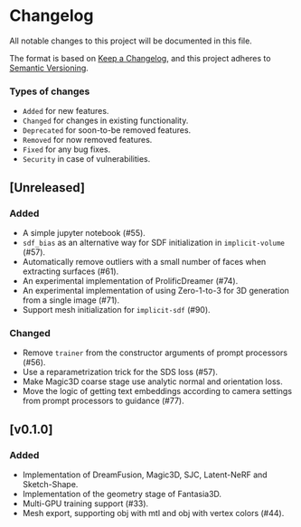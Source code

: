 # Changelog

All notable changes to this project will be documented in this file.

The format is based on [Keep a Changelog](https://keepachangelog.com/en/1.0.0/),
and this project adheres to [Semantic Versioning](https://semver.org/spec/v2.0.0.html).

### Types of changes

- `Added` for new features.
- `Changed` for changes in existing functionality.
- `Deprecated` for soon-to-be removed features.
- `Removed` for now removed features.
- `Fixed` for any bug fixes.
- `Security` in case of vulnerabilities.

## [Unreleased]

### Added

- A simple jupyter notebook (#55).
- `sdf_bias` as an alternative way for SDF initialization in `implicit-volume` (#57).
- Automatically remove outliers with a small number of faces when extracting surfaces (#61).
- An experimental implementation of ProlificDreamer (#74).
- An experimental implementation of using Zero-1-to-3 for 3D generation from a single image (#71).
- Support mesh initialization for `implicit-sdf` (#90).

### Changed

- Remove `trainer` from the constructor arguments of prompt processors (#56).
- Use a reparametrization trick for the SDS loss (#57).
- Make Magic3D coarse stage use analytic normal and orientation loss.
- Move the logic of getting text embeddings according to camera settings from prompt processors to guidance (#77).

## [v0.1.0]

### Added

- Implementation of DreamFusion, Magic3D, SJC, Latent-NeRF and Sketch-Shape.
- Implementation of the geometry stage of Fantasia3D.
- Multi-GPU training support (#33).
- Mesh export, supporting obj with mtl and obj with vertex colors (#44).
